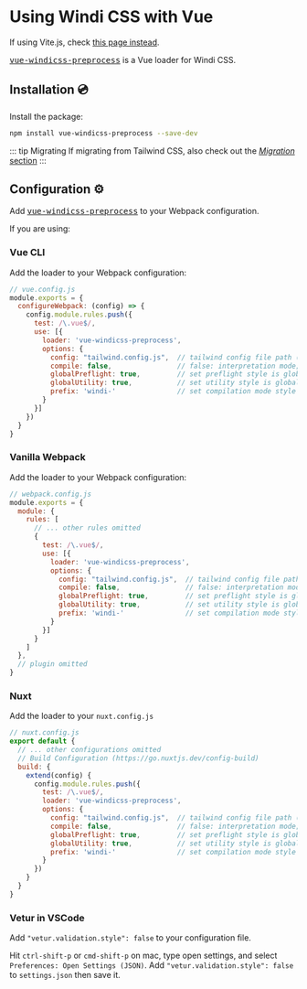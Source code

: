 [video comparison]: https://twitter.com/antfu7/status/1361398324587163648
[vite-plugin-windicss]: https://github.com/windicss/vite-plugin-windicss
[migration]: /guide/migration
[vue-windicss-preprocess]: https://github.com/windicss/vue-windicss-preprocess

# Using Windi CSS with Vue

If using Vite.js, check [this page instead](/guide/vite).

<kbd>[vue-windicss-preprocess]</kbd> is a Vue loader for Windi CSS.

## Installation 💿

Install the package:

```sh
npm install vue-windicss-preprocess --save-dev
```

::: tip Migrating
If migrating from Tailwind CSS, also check out the [_Migration_ section][migration]
:::

## Configuration ⚙️

Add <kbd>[vue-windicss-preprocess]</kbd> to your Webpack configuration.

If you are using:

### Vue CLI

Add the loader to your Webpack configuration:

```js
// vue.config.js
module.exports = {
  configureWebpack: (config) => {
    config.module.rules.push({
      test: /\.vue$/,
      use: [{
        loader: 'vue-windicss-preprocess',
        options: {
          config: "tailwind.config.js",  // tailwind config file path (optional)
          compile: false,                // false: interpretation mode; true: compilation mode
          globalPreflight: true,         // set preflight style is global or scoped
          globalUtility: true,           // set utility style is global or scoped
          prefix: 'windi-'               // set compilation mode style prefix
        }
      }]
    })
  }
}
```

### Vanilla Webpack

Add the loader to your Webpack configuration:

```js
// webpack.config.js
module.exports = {
  module: {
    rules: [
      // ... other rules omitted
      {
        test: /\.vue$/,
        use: [{
          loader: 'vue-windicss-preprocess',
          options: {
            config: "tailwind.config.js",  // tailwind config file path (optional)
            compile: false,                // false: interpretation mode; true: compilation mode
            globalPreflight: true,         // set preflight style is global or scoped
            globalUtility: true,           // set utility style is global or scoped
            prefix: 'windi-'               // set compilation mode style prefix
          }
        }]
      }
    ]
  },
  // plugin omitted
}
```

### Nuxt

Add the loader to your `nuxt.config.js`

```js
// nuxt.config.js
export default {
  // ... other configurations omitted
  // Build Configuration (https://go.nuxtjs.dev/config-build)
  build: {
    extend(config) {
      config.module.rules.push({
        test: /\.vue$/,
        loader: 'vue-windicss-preprocess',
        options: {
          config: "tailwind.config.js",  // tailwind config file path (optional)
          compile: false,                // false: interpretation mode; true: compilation mode
          globalPreflight: true,         // set preflight style is global or scoped
          globalUtility: true,           // set utility style is global or scoped
          prefix: 'windi-'               // set compilation mode style prefix
        }
      })
    }
  }
}
```

### Vetur in VSCode

Add `"vetur.validation.style": false` to your configuration file.

Hit `ctrl-shift-p` or `cmd-shift-p` on mac, type open settings, and select `Preferences: Open Settings (JSON)`. Add `"vetur.validation.style": false` to `settings.json` then save it.
